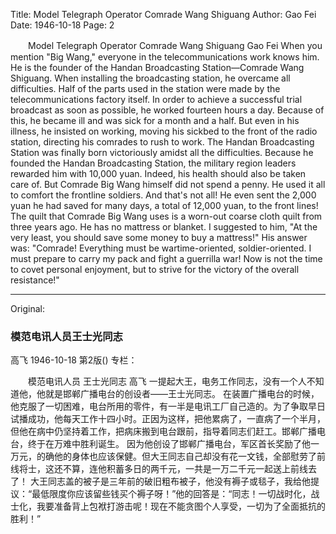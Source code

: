 Title: Model Telegraph Operator Comrade Wang Shiguang
Author: Gao Fei
Date: 1946-10-18
Page: 2

　　Model Telegraph Operator
    Comrade Wang Shiguang
    Gao Fei
    When you mention "Big Wang," everyone in the telecommunications work knows him. He is the founder of the Handan Broadcasting Station—Comrade Wang Shiguang.
    When installing the broadcasting station, he overcame all difficulties. Half of the parts used in the station were made by the telecommunications factory itself. In order to achieve a successful trial broadcast as soon as possible, he worked fourteen hours a day. Because of this, he became ill and was sick for a month and a half. But even in his illness, he insisted on working, moving his sickbed to the front of the radio station, directing his comrades to rush to work. The Handan Broadcasting Station was finally born victoriously amidst all the difficulties.
    Because he founded the Handan Broadcasting Station, the military region leaders rewarded him with 10,000 yuan. Indeed, his health should also be taken care of. But Comrade Big Wang himself did not spend a penny. He used it all to comfort the frontline soldiers. And that's not all! He even sent the 2,000 yuan he had saved for many days, a total of 12,000 yuan, to the front lines!
    The quilt that Comrade Big Wang uses is a worn-out coarse cloth quilt from three years ago. He has no mattress or blanket. I suggested to him, "At the very least, you should save some money to buy a mattress!" His answer was: "Comrade! Everything must be wartime-oriented, soldier-oriented. I must prepare to carry my pack and fight a guerrilla war! Now is not the time to covet personal enjoyment, but to strive for the victory of the overall resistance!"



<hr /> 

Original: 


### 模范电讯人员王士光同志
高飞
1946-10-18
第2版()
专栏：

　　模范电讯人员
    王士光同志
    高飞
    一提起大王，电务工作同志，没有一个人不知道他，他就是邯郸广播电台的创设者——王士光同志。
    在装置广播电台的时候，他克服了一切困难，电台所用的零件，有一半是电讯工厂自己造的。为了争取早日试播成功，他每天工作十四小时。正因为这样，把他累病了，一直病了一个半月，但他在病中仍坚持着工作，把病床搬到电台跟前，指导着同志们赶工。邯郸广播电台，终于在万难中胜利诞生。
    因为他创设了邯郸广播电台，军区首长奖励了他一万元，的确他的身体也应该保健。但大王同志自己却没有花一文钱，全部慰劳了前线将士，这还不算，连他积蓄多日的两千元，一共是一万二千元一起送上前线去了！
    大王同志盖的被子是三年前的破旧粗布被子，他没有褥子或毯子，我给他提议：“最低限度你应该留些钱买个褥子呀！”他的回答是：“同志！一切战时化，战士化，我要准备背上包袱打游击呢！现在不能贪图个人享受，一切为了全面抵抗的胜利！”
